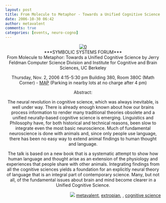 ```yaml
---
layout: post
title: From Molecule to Metaphor - Towards a Unified Cognitive Science
date: 2006-10-30 06:42
author: metavalent
comments: true
categories: [events, neuro-cogno]
---
```

<!--Lead Photo -->
<div align="center"><a href="http://symsys.stanford.edu/ssp_static?page=forum.html">
<div style="text-align:center;"><img border="0" alt="0" src="http://metavalent.info/images/ssp.logo.gif" /></div>
</a><!-- Commentary --></div>
<div align="center"></div>
<div align="center">***SYMBOLIC SYSTEMS FORUM***</div>
<div align="center">From Molecule to Metaphor: Towards a Unified Cognitive Science
by Jerry Feldman
Computer Science Division and Institute for Cognitive and Brain Sciences, UC Berkeley

Thursday, Nov. 2, 2006
4:15-5:30 pm
Building 380, Room 380C (Math Corner) - <a href="http://campus-map.stanford.edu/index.cfm?ID=01-380">MAP</a>
(Parking in nearby lots at no charge after 4 pm)

Abstract:

The neural revolution in cognitive science, which was always inevitable, is well under way. There is already enough known about how our brains process information to render many traditional theories obsolete and a unified neurally-based cognitive science is emerging. Linguistics and Philosophy have, for both historical and technical reasons, been slow to integrate even the most basic neuroscience. Much of fundamental neuroscience is done with animals and, since only people use language, there has been no easy way to extend animal findings to human thought and language.

The talk is based on a new book that is a systematic attempt to show how human language and thought arise as an extension of the physiology and experiences that people share with other animals. Integrating findings from all the cognitive sciences yields a foundation for an explicitly neural theory of language that is an integral part of contemporary science. Many, but not all, of the fundamental issues about brain and mind become clearer in a Unified Cognitive Science.</div>
<!-- Tags -->
<div align="right"><img border="0" src="http://metavalent.info/images/technorati.bug.10x10.jpg" /> <a rel="tag" href="http://technorati.com/tag/metavalent">metavalent</a>, <a rel="tag" href="http://technorati.com/tag/extropian">extropian</a>, , <a rel="tag" href="http://technorati.com/tag/cognitive+science">cognitive science</a></div>
<!-- //End Tags -->
